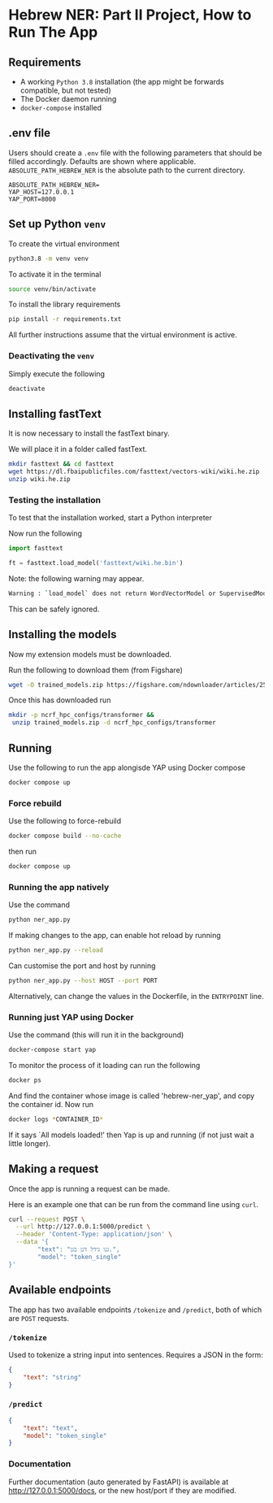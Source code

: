 # Hebrew NER: Part II Project, How to Run The App

## Requirements

- A working `Python 3.8` installation (the app might be forwards compatible, but not tested)
- The Docker daemon running
- `docker-compose` installed

## .env file

Users should create a `.env` file with the following parameters that should be filled accordingly. Defaults are shown where applicable. `ABSOLUTE_PATH_HEBREW_NER` is the absolute path to the current directory.

```config
ABSOLUTE_PATH_HEBREW_NER=
YAP_HOST=127.0.0.1
YAP_PORT=8000
```

## Set up Python `venv`

To create the virtual environment

```zsh
python3.8 -m venv venv
```

To activate it in the terminal

```zsh
source venv/bin/activate
```

To install the library requirements

```zsh
pip install -r requirements.txt
```

All further instructions assume that the virtual environment is active.

### Deactivating the `venv`

Simply execute the following

```zsh
deactivate
```

## Installing fastText

It is now necessary to install the fastText binary.

We will place it in a folder called fastText.

```zsh
mkdir fasttext && cd fasttext
wget https://dl.fbaipublicfiles.com/fasttext/vectors-wiki/wiki.he.zip
unzip wiki.he.zip
```

### Testing the installation

To test that the installation worked, start a Python interpreter

Now run the following

```Python
import fasttext

ft = fasttext.load_model('fasttext/wiki.he.bin')
```

Note: the following warning may appear.

```zsh
Warning : `load_model` does not return WordVectorModel or SupervisedModel any more, but a `FastText` object which is very similar.
```

This can be safely ignored.

## Installing the models

Now my extension models must be downloaded.

Run the following to download them (from Figshare)

```zsh
wget -O trained_models.zip https://figshare.com/ndownloader/articles/25773039?private_link=ab195c4231927a669e0e
```

Once this has downloaded run

```zsh
mkdir -p ncrf_hpc_configs/transformer &&
 unzip trained_models.zip -d ncrf_hpc_configs/transformer
```

## Running

Use the following to run the app alongisde YAP using Docker compose

```zsh
docker compose up
```

### Force rebuild

Use the following to force-rebuild

```zsh
docker compose build --no-cache
```

then run

```zsh
docker compose up
```

### Running the app natively

Use the command

```zsh
python ner_app.py
```

If making changes to the app, can enable hot reload by running

```zsh
python ner_app.py --reload
```

Can customise the port and host by running

```zsh
python ner_app.py --host HOST --port PORT
```

Alternatively, can change the values in the Dockerfile, in the `ENTRYPOINT` line.

### Running just YAP using Docker

Use the command (this will run it in the background)

```zsh
docker-compose start yap
```

To monitor the process of it loading can run the following

```zsh
docker ps
```

And find the container whose image is called 'hebrew-ner_yap', and copy the container id. Now run

```zsh
docker logs *CONTAINER_ID*
```

If it says `All models loaded!' then Yap is up and running (if not just wait a little longer).

## Making a request

Once the app is running a request can be made.

Here is an example one that can be run from the command line using `curl`.

```zsh
curl --request POST \
  --url http://127.0.0.1:5000/predict \
  --header 'Content-Type: application/json' \
  --data '{
        "text": "גנו גידל דגן בגן.",
        "model": "token_single"
}'
```

## Available endpoints

The app has two available endpoints `/tokenize` and `/predict`, both of which are `POST` requests.

### `/tokenize`

Used to tokenize a string input into sentences. Requires a JSON in the form:

```json
{
    "text": "string"
}
```

### `/predict`

```json
{
    "text": "text",
    "model": "token_single"
}
```

### Documentation

Further documentation (auto generated by FastAPI) is available at <http://127.0.0.1:5000/docs>, or the new host/port if they are modified.
